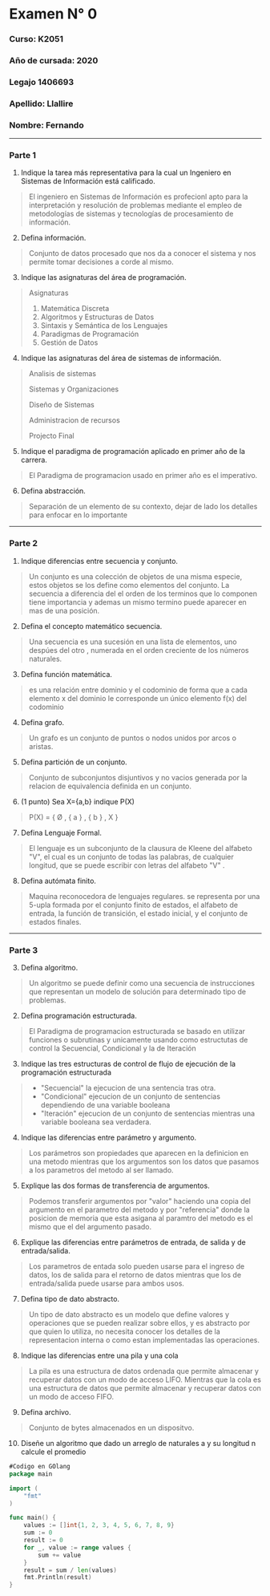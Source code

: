 # Examen N° 0
### Curso: K2051
### Año de cursada: 2020
### Legajo 1406693
### Apellido: Llallire
### Nombre: Fernando

***
 ### Parte 1
1. Indique la tarea más representativa para la cual un Ingeniero en Sistemas de Información está calificado.
>El ingeniero en Sistemas de Información es profecionl apto para la  interpretación y resolución de problemas mediante el empleo de metodologías de sistemas y tecnologías de procesamiento de información.

2. Defina información.

  > Conjunto de datos procesado que nos da a conocer el sistema y nos permite tomar decisiones a corde al mismo.

3. Indique las asignaturas del área de programación.
>Asignaturas
>1. Matemática Discreta
>2. Algoritmos y Estructuras de Datos
>3. Sintaxis y Semántica de los Lenguajes
>4. Paradigmas de Programación
>5. Gestión de Datos

4. Indique las asignaturas del área de sistemas de información.
>Analisis de sistemas
>
>Sistemas y Organizaciones
>
>Diseño de Sistemas
>
>Administracion de recursos
>
>Projecto Final

5. Indique el paradigma de programación aplicado en primer año de la carrera.
>El Paradigma de programacion usado en primer año es el imperativo.

6. Defina abstracción.
>Separación de un elemento de su contexto, dejar de lado los detalles para enfocar en lo importante
***
### Parte 2

1. Indique diferencias entre secuencia y conjunto.
> Un conjunto es una colección de objetos de una misma especie, estos objetos se los define como elementos del conjunto. La secuencia a diferencia del el orden de los terminos que lo componen tiene importancia y ademas un mismo termino puede aparecer en mas de una posición.

2. Defina el concepto matemático secuencia.
>Una secuencia es una sucesión en una lista de elementos, uno despúes del otro , numerada en el orden creciente de los números naturales.

3. Defina función matemática.
> es una relación entre dominio y el codominio de forma que a cada elemento x del dominio le corresponde un único elemento f(x) del codominio
4. Defina grafo.
>Un grafo es un conjunto de puntos o nodos unidos por arcos o aristas.

5. Defina partición de un conjunto.
>Conjunto de subconjuntos disjuntivos y no vacios generada por la relacion de equivalencia definida en un conjunto.

6. (1 punto) Sea X={a,b} indique P(X)
> P(X) = { Ø , { a } , { b } , X }

7. Defina Lenguaje Formal.
>El lenguaje es un subconjunto de la clausura de Kleene del alfabeto "V", el cual es un conjunto de todas las palabras, de cualquier longitud, que se puede escribir con letras del alfabeto "V" .

8. Defina autómata finito.
>Maquina reconocedora de lenguajes regulares. se representa por una 5-upla formada por el conjunto finito de estados, el alfabeto de entrada, la función de transición, el estado inicial, y el conjunto de estados finales.
***
### Parte 3

3. Defina algoritmo.
>Un  algoritmo  se  puede  definir  como  una  secuencia  de  instrucciones  que  representan  un  modelo  de  solución  para  determinado  tipo  de  problemas.

2. Defina programación estructurada.
>El Paradigma de programacion estructurada se basado en utilizar funciones o subrutinas y unicamente usando como estructutas de control la Secuencial, Condicional y la de Iteración

3. Indique las tres estructuras de control de flujo de ejecución de la programación estructurada
>* "Secuencial" la ejecucion de una sentencia tras otra.
>* "Condicional" ejecucion de un conjunto de sentencias dependiendo de una variable booleana
>* "Iteración" ejecucion de un conjunto de sentencias mientras una variable booleana sea verdadera.

4. Indique las diferencias entre parámetro y argumento.
>Los parámetros son propiedades que aparecen en la definicion en una metodo mientras que los argumentos son los datos que pasamos a los parametros del metodo al ser llamado.

5. Explique las dos formas de transferencia de argumentos.
>Podemos transferir argumentos por "valor" haciendo una copia del argumento en el parametro del metodo y por "referencia" donde la posicion de memoria que esta asigana al paramtro del metodo es el mismo que el del argumento pasado.

6. Explique las diferencias entre parámetros de entrada, de salida y de entrada/salida.
>Los parametros de entada solo pueden usarse para el ingreso de datos, los de salida para el retorno de datos mientras que los de entrada/salida puede usarse para ambos usos.

7. Defina tipo de dato abstracto.
>Un tipo de dato abstracto es un modelo que define valores y operaciones que se pueden realizar sobre ellos, y es abstracto por que quien lo utiliza, no necesita conocer los detalles de la representacion interna o como estan implementadas las operaciones.

8. Indique las diferencias entre una pila y una cola
>La pila es una estructura de datos ordenada que permite almacenar y recuperar datos con un modo de acceso LIFO. Mientras que la cola es una estructura de datos que permite almacenar y recuperar datos con un modo de acceso FIFO.

9. Defina archivo.
>Conjunto de bytes almacenados en un dispositvo.

10. Diseñe un algoritmo que dado un arreglo de naturales a y su longitud n calcule el promedio

```go
#Codigo en GOlang
package main

import (
	"fmt"
)

func main() {
	values := []int{1, 2, 3, 4, 5, 6, 7, 8, 9}
	sum := 0
	result := 0
	for _, value := range values {
		sum += value
	}
	result = sum / len(values)
	fmt.Println(result)
}

```
